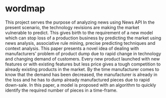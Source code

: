# wordmap
This project serves the purpose of analyzing news using News API 
In the present scenario, the technology revisions are making the market vulnerable to predict. This gives birth to the requirement of a new model which can stop loss of a production business by predicting the market using news analysis, associative rule mining, precise predicting techniques and context analysis. This paper presents a novel idea of dealing with manufacturers' problem of product dump due to rapid change in technology and changing demand of customers. Every new product launched with new features or with existing features but less price gives a tough competition to already existing products in the market. By the time manufacturer comes to know that the demand has been decreased, the manufacturer is already in the loss and he has to dump already manufactured pieces due to rapid down-sale. In this paper, a model is proposed with an algorithm to quickly identify the required number of pieces in a time-frame.
